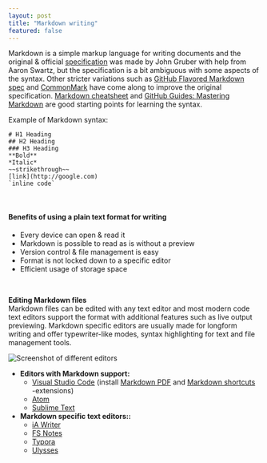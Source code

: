 ```yaml
---
layout: post
title: "Markdown writing"
featured: false
---
```


Markdown is a simple markup language for writing documents and the original & official [specification](https://daringfireball.net/projects/markdown/syntax) was made by John Gruber with help from Aaron Swartz, but the specification is a bit ambiguous with some aspects of the syntax. Other stricter variations such as [GitHub Flavored Markdown spec](https://github.github.com/gfm/) and [CommonMark](https://commonmark.org/) have come along to improve the original specification. [Markdown cheatsheet](https://github.com/adam-p/markdown-here/wiki/Markdown-Cheatsheet) and [GitHub Guides: Mastering Markdown](https://guides.github.com/features/mastering-markdown/) are good starting points for learning the syntax.

Example of Markdown syntax:

```
# H1 Heading
## H2 Heading
### H3 Heading
**‌Bold**
*‌Italic*
~~strikethrough~~
[link](http://google.com)
`inline code`
```

<br/>

#### Benefits of using a plain text format for writing

-   Every device can open & read it
-   Markdown is possible to read as is without a preview
-   Version control & file management is easy
-   Format is not locked down to a specific editor
-   Efficient usage of storage space

<br/>

**Editing Markdown files** <br/>
Markdown files can be edited with any text editor and most modern code text editors support the format with additional features such as live output previewing. Markdown specific editors are usually made for longform writing and offer typewriter-like modes, syntax highlighting for text and file management tools.

![Screenshot of different editors]({{site.baseurl}}/images/posts/2020-05-09_scr.png)

-   **Editors with Markdown support:**
    -   [Visual Studio Code](https://code.visualstudio.com/) (install [Markdown PDF](https://marketplace.visualstudio.com/items?itemName=yzane.markdown-pdf) and [Markdown shortcuts](https://marketplace.visualstudio.com/items?itemName=mdickin.markdown-shortcuts) -extensions)
    -   [Atom](https://atom.io/)
    -   [Sublime Text](https://www.sublimetext.com/)
-   **Markdown specific text editors::**
    -   [iA Writer](https://ia.net/writer)
    -   [FS Notes](https://fsnot.es/)
    -   [Typora](https://typora.io/)
    -   [Ulysses](https://ulysses.app/)
